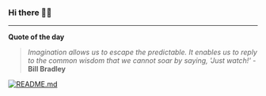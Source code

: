 ### Hi there 👋🏻


---

**Quote of the day**

> *Imagination allows us to escape the predictable. It enables us to reply to the common wisdom that we cannot soar by saying, 'Just watch!'* - **Bill Bradley** 

[![README.md](https://github.com/marcolovazzano/marcolovazzano/actions/workflows/readme.yml/badge.svg?branch=main)](https://github.com/marcolovazzano/marcolovazzano/actions/workflows/readme.yml)
